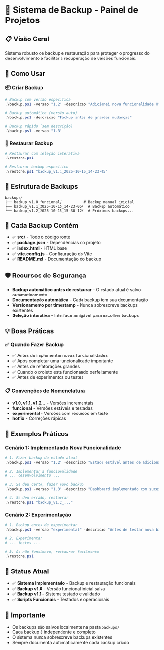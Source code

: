 # 🔄 Sistema de Backup - Painel de Projetos

## 📋 Visão Geral
Sistema robusto de backup e restauração para proteger o progresso do desenvolvimento e facilitar a recuperação de versões funcionais.

## 🚀 Como Usar

### 📦 Criar Backup
```powershell
# Backup com versão específica
.\backup.ps1 -versao "1.2" -descricao "Adicionei nova funcionalidade X"

# Backup automático (versão auto)
.\backup.ps1 -descricao "Backup antes de grandes mudanças"

# Backup rápido (sem descrição)
.\backup.ps1 -versao "1.3"
```

### 🔄 Restaurar Backup
```powershell
# Restaurar com seleção interativa
.\restore.ps1

# Restaurar backup específico
.\restore.ps1 "backup_v1.1_2025-10-15_14-23-05"
```

## 📁 Estrutura de Backups
```
backups/
├── backup_v1.0_funcional/          # Backup manual inicial
├── backup_v1.1_2025-10-15_14-23-05/  # Backup automático
└── backup_v1.2_2025-10-15_15-30-12/  # Próximos backups...
```

## 📝 Cada Backup Contém
- ✅ **src/** - Todo o código fonte
- ✅ **package.json** - Dependências do projeto
- ✅ **index.html** - HTML base
- ✅ **vite.config.js** - Configuração do Vite
- ✅ **README.md** - Documentação do backup

## 🛡️ Recursos de Segurança
- **Backup automático antes de restaurar** - O estado atual é salvo automaticamente
- **Documentação automática** - Cada backup tem sua documentação
- **Versionamento por timestamp** - Nunca sobrescreve backups existentes
- **Seleção interativa** - Interface amigável para escolher backups

## 💡 Boas Práticas

### ✅ Quando Fazer Backup
- ✅ Antes de implementar novas funcionalidades
- ✅ Após completar uma funcionalidade importante
- ✅ Antes de refatorações grandes
- ✅ Quando o projeto está funcionando perfeitamente
- ✅ Antes de experimentos ou testes

### 📋 Convenções de Nomenclatura
- **v1.0, v1.1, v1.2...** - Versões incrementais
- **funcional** - Versões estáveis e testadas
- **experimental** - Versões com recursos em teste
- **hotfix** - Correções rápidas

## 🔧 Exemplos Práticos

### Cenário 1: Implementando Nova Funcionalidade
```powershell
# 1. Fazer backup do estado atual
.\backup.ps1 -versao "1.2" -descricao "Estado estável antes de adicionar dashboard"

# 2. Implementar a funcionalidade
# ... desenvolvimento ...

# 3. Se deu certo, fazer novo backup
.\backup.ps1 -versao "1.3" -descricao "Dashboard implementado com sucesso"

# 4. Se deu errado, restaurar
.\restore.ps1 "backup_v1.2_..."
```

### Cenário 2: Experimentação
```powershell
# 1. Backup antes de experimentar
.\backup.ps1 -versao "experimental" -descricao "Antes de testar nova biblioteca"

# 2. Experimentar
# ... testes ...

# 3. Se não funcionou, restaurar facilmente
.\restore.ps1
```

## 🎯 Status Atual
- ✅ **Sistema Implementado** - Backup e restauração funcionais
- ✅ **Backup v1.0** - Versão funcional inicial salva
- ✅ **Backup v1.1** - Sistema testado e validado
- ✅ **Scripts Funcionais** - Testados e operacionais

## 🚨 Importante
- Os backups são salvos localmente na pasta `backups/`
- Cada backup é independente e completo
- O sistema nunca sobrescreve backups existentes
- Sempre documenta automaticamente cada backup criado